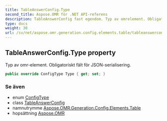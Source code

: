 ```yaml
---
title: TableAnswerConfig.Type
second_title: Aspose.OMR för .NET API-referens
description: TableAnswerConfig fast egendom. Typ av omrelement. Obligatoriskt fält för JSONserialisering.
type: docs
weight: 30
url: /sv/net/aspose.omr.generation.config.elements.table/tableanswerconfig/type/
---
```

## TableAnswerConfig.Type property

Typ av omr-element. Obligatoriskt fält för JSON-serialisering.

```csharp
public override ConfigType Type { get; set; }
```

### Se även

* enum [ConfigType](../../../aspose.omr.generation.config.enums/configtype/)
* class [TableAnswerConfig](../)
* namnutrymme [Aspose.OMR.Generation.Config.Elements.Table](../../tableanswerconfig/)
* hopsättning [Aspose.OMR](../../../)


